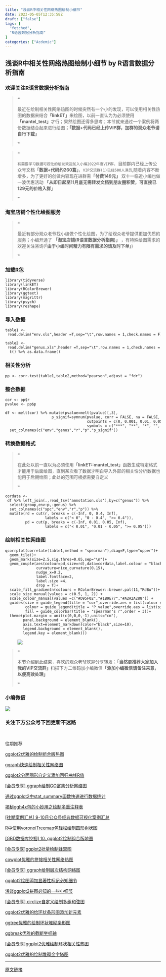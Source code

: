 ```yaml
---
title: "浅谈R中相关性网络热图绘制小细节"
date: 2023-05-05T12:35:58Z
draft: ["false"]
tags: [
  "fetched",
  "R语言数据分析指南"
]
categories: ["Acdemic"]
---
```

浅谈R中相关性网络热图绘制小细节 by R语言数据分析指南
------
<div><section data-tool="mdnice编辑器" data-website="https://www.mdnice.com"><h3 data-tool="mdnice编辑器"><span></span><span><span></span>欢迎关注R语言数据分析指南</span><span></span></h3><blockquote data-tool="mdnice编辑器"><span>❝</span><p>最近在绘制相关性网络热图的时候突然有一个小的发现，可以使用相关性热图的数据来结合<strong>「linkET」</strong>来绘图，以前一直认为为必须使用<strong>「mantel_test」</strong>才行；果然绘图还得多思考；本节就来通过一个案例将两份数据结合起来进行绘图；<strong>「数据+代码已经上传VIP群，加群的观众老爷请自行下载」</strong></p><span>❞</span></blockquote><blockquote data-tool="mdnice编辑器"><span>❝</span><p><code>有需要学习数据可视化的朋友欢迎加入小编2022年度VIP群</code>，目前群内已经上传公众号文档<strong>「数据+代码约260篇」</strong>，<code>VIP交流群(1)已经500人满员</code>,随着内容不断增多，为了更好的创做内容现在进群需<strong>「付费149元」</strong> 双十一临近小编也做一波优惠活动 <strong>「从即日起至11月底无需转发文档到朋友圈积赞，可直接已129元的价格入群」</strong></p><span>❞</span></blockquote><h3 data-tool="mdnice编辑器"><span></span><span><span></span>淘宝店铺个性化绘图服务</span><span></span></h3><blockquote data-tool="mdnice编辑器"><span>❝</span><p>最近有部分观众老爷找小编做个性化绘图，为了给观众老爷提供更加优质的服务；小编开通了 <strong>「淘宝店铺(R语言数据分析指南)」</strong> ，有特殊绘图需求的欢迎关注咨询(<strong>「由于小编时间精力有限有需求的请及时下单」</strong>)</p><span>❞</span></blockquote><h3 data-tool="mdnice编辑器"><span></span><span><span></span>加载R包</span><span></span></h3><pre data-tool="mdnice编辑器"><span></span><code><span>library</span>(tidyverse)<br><span>library</span>(linkET)<br><span>library</span>(RColorBrewer)<br><span>library</span>(ggtext)<br><span>library</span>(magrittr)<br><span>library</span>(psych)<br><span>library</span>(reshape)<br></code></pre><h3 data-tool="mdnice编辑器"><span></span><span><span></span>导入数据</span><span></span></h3><pre data-tool="mdnice编辑器"><span></span><code>table1 &lt;- read.delim(<span>"env.xls"</span>,header =<span>T</span>,sep=<span>"\t"</span>,row.names = <span>1</span>,check.names = <span>F</span>)<br><br>table2 &lt;- read.delim(<span>"genus.xls"</span>,header =<span>T</span>,sep=<span>"\t"</span>,row.names = <span>1</span>,check.names = <span>F</span>) %&gt;% <br>  t() %&gt;% as.data.frame()<br></code></pre><h3 data-tool="mdnice编辑器"><span></span><span><span></span>相关性分析</span><span></span></h3><pre data-tool="mdnice编辑器"><span></span><code>pp &lt;- corr.test(table1,table2,method=<span>"pearson"</span>,adjust = <span>"fdr"</span>)<br></code></pre><h3 data-tool="mdnice编辑器"><span></span><span><span></span>整合数据</span><span></span></h3><pre data-tool="mdnice编辑器"><span></span><code>cor &lt;- pp$r<br>pvalue &lt;- pp$p<br><br>df &lt;- melt(cor) %&gt;% mutate(pvalue=melt(pvalue)[,<span>3</span>],<br>                     p_signif=symnum(pvalue, corr = <span>FALSE</span>, na = <span>FALSE</span>,  <br>                                     cutpoints = c(<span>0</span>, <span>0.001</span>, <span>0.01</span>, <span>0.05</span>, <span>0.1</span>, <span>1</span>), <br>                                     symbols = c(<span>"***"</span>, <span>"**"</span>, <span>"*"</span>, <span>""</span>, <span>" "</span>))) %&gt;% <br>  set_colnames(c(<span>"env"</span>,<span>"genus"</span>,<span>"r"</span>,<span>"p"</span>,<span>"p_signif"</span>))<br></code></pre><h3 data-tool="mdnice编辑器"><span></span><span><span></span>转换数据格式</span><span></span></h3><blockquote data-tool="mdnice编辑器"><span>❝</span><p>在此处以前一直以为必须使用<strong>「linkET::mantel_test」</strong>函数生成特定格式才能用于后面绘图，直到某次看了数据才明白导入外部的相关性分析数据也能用于后期绘图；此处的范围可根据需要自定义</p><span>❞</span></blockquote><pre data-tool="mdnice编辑器"><span></span><code>cordata &lt;- df %&gt;% left_join(.,read_tsv(<span>'annotation.xls'</span>),by=c(<span>"genus"</span>)) %&gt;% <br>  select(group,env:p,-genus) %&gt;% <br>  set_colnames(c(<span>"spc"</span>,<span>"env"</span>,<span>"r"</span>,<span>"p"</span>)) %&gt;% <br>  mutate(rd = cut(r, breaks = c(-<span>Inf</span>, <span>0</span>, <span>0.4</span>, <span>Inf</span>),<br>                  labels = c(<span>"&lt; 0"</span>, <span>"0 - 0.4"</span>, <span>"&gt;= 0.4"</span>)),<br>         pd = cut(p, breaks = c(-<span>Inf</span>, <span>0.01</span>, <span>0.05</span>, <span>Inf</span>),<br>                  labels = c(<span>"&lt; 0.01"</span>, <span>"0.01 - 0.05"</span>, <span>"&gt;= 0.05"</span>)))<br></code></pre><h3 data-tool="mdnice编辑器"><span></span><span><span></span>绘制相关性网络图</span><span></span></h3><pre data-tool="mdnice编辑器"><span></span><code>qcorrplot(correlate(table1,method = <span>"spearman"</span>),diag=<span>F</span>,type=<span>"upper"</span>)+<br>  geom_tile()+<br>  geom_mark(size=<span>2.5</span>,sig.thres=<span>0.05</span>,sep=<span>"\n"</span>)+<br>  geom_couple(aes(colour=pd,size=rd),data=cordata,label.colour = <span>"black"</span>,<br>              curvature=nice_curvature(<span>0.15</span>),<br>              nudge_x=<span>0.2</span>,<br>              label.fontface=<span>2</span>,<br>              label.size =<span>4</span>,<br>              drop = <span>T</span>)+<br>  scale_fill_gradientn(colours = RColorBrewer::brewer.pal(<span>11</span>,<span>"RdBu"</span>))+<br>  scale_size_manual(values = c(<span>0.5</span>, <span>1</span>, <span>2</span>)) +<br>  scale_colour_manual(values =c(<span>"#D95F02"</span>,<span>"#1B9E77"</span>,<span>"#A2A2A288"</span>)) +<br>  guides(size = guide_legend(title = <span>"cor"</span>,override.aes = list(colour = <span>"grey35"</span>), order = <span>2</span>),<br>         colour = guide_legend(title = <span>"P_value"</span>,override.aes = list(size = <span>3</span>), order = <span>1</span>),<br>         fill = guide_colorbar(title = <span>"spearman's r"</span>,order = <span>3</span>))+<br>  theme(plot.margin = unit(c(<span>0</span>,<span>0</span>,<span>0</span>,-<span>1</span>),units=<span>"cm"</span>),<br>        panel.background = element_blank(),<br>        axis.text=element_markdown(color=<span>"black"</span>,size=<span>10</span>),<br>        legend.background = element_blank(),<br>        legend.key = element_blank())<br></code></pre><figure data-tool="mdnice编辑器"><img data-ratio="0.7090909090909091" data-src="https://mmbiz.qpic.cn/mmbiz_png/EibnicgwScTAZCjicedoVlJBKr6uc1HwkPeDJ8NVkXnKv5ibrtJEzf7ZQWRzuEZ1P8hCpXI44RNs2wwXRuYknxNG4w/640?wx_fmt=png" data-type="png" data-w="1045" src="https://mmbiz.qpic.cn/mmbiz_png/EibnicgwScTAZCjicedoVlJBKr6uc1HwkPeDJ8NVkXnKv5ibrtJEzf7ZQWRzuEZ1P8hCpXI44RNs2wwXRuYknxNG4w/640?wx_fmt=png"></figure><blockquote data-tool="mdnice编辑器"><span>❝</span><p>本节介绍到此结束，喜欢的观众老爷欢迎分享转发；<strong>「当然更推荐大家加入我的VIP交流群」</strong>扫描下方二维码加小编微信<strong>「添加小编微信请备注来意，以便高效处理」</strong></p><span>❞</span></blockquote><h3 data-tool="mdnice编辑器"><span></span><span><span></span>小编微信</span><span></span></h3><p><img data-galleryid="" data-ratio="1" data-s="300,640" data-src="https://mmbiz.qpic.cn/mmbiz_jpg/EibnicgwScTAaNu6sU2UCYkxFq9ibq75wuaO0lqFoYz1icUo4jh3N2icAWECmibgPvqyReur0FCp7JNKO0icnRAsbO9ug/640?wx_fmt=jpeg" data-type="jpeg" data-w="430" src="https://mmbiz.qpic.cn/mmbiz_jpg/EibnicgwScTAaNu6sU2UCYkxFq9ibq75wuaO0lqFoYz1icUo4jh3N2icAWECmibgPvqyReur0FCp7JNKO0icnRAsbO9ug/640?wx_fmt=jpeg"></p><h3 data-tool="mdnice编辑器"><span></span><span><span></span>关注下方公众号下回更新不迷路</span><span></span></h3><section><mp-common-profile data-pluginname="mpprofile" data-id="Mzg3MzQzNTYzMw==" data-headimg="http://mmbiz.qpic.cn/mmbiz_png/EibnicgwScTAZF0rpeZII9Ltl26VbVagriczTria1fib3XgjwwHEHFjPzkmGpqWDVVHBSzhENictUM2iavAKiaM5lc9USw/0?wx_fmt=png" data-nickname="R语言数据分析指南" data-alias="YanJANtwo" data-signature="R语言重症爱好者，喜欢绘制各种精美的图表，喜欢的小伙伴可以关注我，跟我一起学习" data-from="0" data-is_biz_ban="0"></mp-common-profile><p><br></p><section><section><section><section><p data-mid="">往期推荐</p></section></section><section><section><a href="http://mp.weixin.qq.com/s?__biz=Mzg3MzQzNTYzMw==&amp;mid=2247499659&amp;idx=1&amp;sn=e62ecf6601803b9b55feb5b4ee3bcc43&amp;chksm=cee2a715f9952e03e98e36df41f34d620bcff61470fe4d8d9dc0c3c085badae8032901d24963&amp;scene=21#wechat_redirect" data-linktype="2"><section><p>ggplot2优雅的绘制组合版热图</p></section></a></section><section><a href="http://mp.weixin.qq.com/s?__biz=Mzg3MzQzNTYzMw==&amp;mid=2247499632&amp;idx=1&amp;sn=5c366cc5f193414e7baed41355aa51fb&amp;chksm=cee2a7eef9952ef8199b9c3680a35e39a1d3e5a463978d41e162d2c0277277cbb88d71ab7f68&amp;scene=21#wechat_redirect" data-linktype="2"><section><p>ggraph快速绘制相关性网络图</p></section></a></section><section><a href="http://mp.weixin.qq.com/s?__biz=Mzg3MzQzNTYzMw==&amp;mid=2247499613&amp;idx=1&amp;sn=fef9aacaf90b8236b020df3340d0ae9a&amp;chksm=cee2a7c3f9952ed57af5882b474483b1a373994a9b311e10c037c663bce938c50c0e3b768f05&amp;scene=21#wechat_redirect" data-linktype="2"><section><p>ggplot2分面图形自定义添加回归曲线R值</p></section></a></section><section><a href="http://mp.weixin.qq.com/s?__biz=Mzg3MzQzNTYzMw==&amp;mid=2247499590&amp;idx=1&amp;sn=eff13988a69552451bdc3c91f8fe05f3&amp;chksm=cee2a7d8f9952ece3a8370c7d5f3f3eaf2b7dcc702ddfe0dc83f9a05abc14c89ddb46f5be1a4&amp;scene=21#wechat_redirect" data-linktype="2"><section><p>[会员专享] ggraph绘制GO富集分析网络图</p></section></a></section><section><a href="http://mp.weixin.qq.com/s?__biz=Mzg3MzQzNTYzMw==&amp;mid=2247499488&amp;idx=1&amp;sn=4b64e4b183fd2d93ad55941adbb13da1&amp;chksm=cee2a67ef9952f68ff0e5394e272d0b9fcbd4ae1d3f6b87673f8e0651a58c4f876af17a92b29&amp;scene=21#wechat_redirect" data-linktype="2"><section><p>通过ggplot2中stat_summary函数快速进行数据统计</p></section></a></section><section><a href="http://mp.weixin.qq.com/s?__biz=Mzg3MzQzNTYzMw==&amp;mid=2247499544&amp;idx=1&amp;sn=a985f9cd1ae280b49de9ab381202b75d&amp;chksm=cee2a786f9952e9042d20a395c3d249c8d73d1809137f1ecf8b85ada0a9c736a6c91e991e5f7&amp;scene=21#wechat_redirect" data-linktype="2"><section><p>揭秘ggh4x包的小妙用之绘制多重注释表</p></section></a></section><section><a href="http://mp.weixin.qq.com/s?__biz=Mzg3MzQzNTYzMw==&amp;mid=2247499473&amp;idx=1&amp;sn=554ef292577419fef2da17f90436854b&amp;chksm=cee2a64ff9952f59a1b68e62877e5c00fbc93eb2449b4bc54f2fb0a1c86e239a3e845ed4ce05&amp;scene=21#wechat_redirect" data-linktype="2"><section><p>[往期案例汇总] 9-10月公众号经典数据可视化案例汇总</p></section></a></section><section><a href="http://mp.weixin.qq.com/s?__biz=Mzg3MzQzNTYzMw==&amp;mid=2247499355&amp;idx=1&amp;sn=8f8b82f3ffc12e728c844283d3887843&amp;chksm=cee2a6c5f9952fd329085597a6f74b05c09db2fd12359d7c99c06db67db27a088bf18b16b7f6&amp;scene=21#wechat_redirect" data-linktype="2"><section><p>R中使用voronoiTreemap包轻松绘制圆形树状图</p></section></a></section><section><a href="http://mp.weixin.qq.com/s?__biz=Mzg3MzQzNTYzMw==&amp;mid=2247499327&amp;idx=1&amp;sn=a7fa052b36fdbe05f8b3d204a9805a36&amp;chksm=cee2a6a1f9952fb763ae177b8d7b2d8b21f702def211066996fffd6a83bb6e92c3b179d86a60&amp;scene=21#wechat_redirect" data-linktype="2"><section><p>[GBD数据库挖掘] 10. ggplot2绘制组合版地图</p></section></a></section><section><a href="http://mp.weixin.qq.com/s?__biz=Mzg3MzQzNTYzMw==&amp;mid=2247499278&amp;idx=1&amp;sn=cccfaeb60c73055c737404f9f2a29a2b&amp;chksm=cee2a690f9952f86ec3c57cd2229ccba21f85c4d390b14badcee66b9e8c8cf2f6eb2a595f0df&amp;scene=21#wechat_redirect" data-linktype="2"><section><p>[会员专享]ggplot2批量绘制蜂窝图</p></section></a></section><section><a href="http://mp.weixin.qq.com/s?__biz=Mzg3MzQzNTYzMw==&amp;mid=2247499160&amp;idx=1&amp;sn=39fd12e970aa73716e8169f5ee817450&amp;chksm=cee2a506f9952c100440c9dc451b815d89d9c425e3ab63b9705eec410b648155698952f26045&amp;scene=21#wechat_redirect" data-linktype="2"><section><p>cowplot优雅的拼接相关性网络热图</p></section></a></section><section><a href="http://mp.weixin.qq.com/s?__biz=Mzg3MzQzNTYzMw==&amp;mid=2247499140&amp;idx=1&amp;sn=9b51a1e9c017b23530ccd1b022ece1ae&amp;chksm=cee2a51af9952c0ce879fddf86790b71ed16e6b0b0899e32cc151a48effa88300b5ab6fa0b2b&amp;scene=21#wechat_redirect" data-linktype="2"><section><p>[会员专享] ggraph绘制层次结构网络图</p></section></a></section><section><a href="http://mp.weixin.qq.com/s?__biz=Mzg3MzQzNTYzMw==&amp;mid=2247499083&amp;idx=1&amp;sn=e79047969daffa6f203810c75b0aa8e7&amp;chksm=cee2a5d5f9952cc3ff6b4362de6d96d244f5288b6c6ea1f4dc867ebbe9e2a0d305e52e0f4693&amp;scene=21#wechat_redirect" data-linktype="2"><section><p>ggplot2绘图添加显著性标记必知细节</p></section></a></section><section><a href="http://mp.weixin.qq.com/s?__biz=Mzg3MzQzNTYzMw==&amp;mid=2247499061&amp;idx=1&amp;sn=19fe76fa4c488d9198de39049c3907a2&amp;chksm=cee2a5abf9952cbd9570a9402a106e1711f66dca88021d25849e920acd7c3ca7590c6a104454&amp;scene=21#wechat_redirect" data-linktype="2"><section><p>浅谈ggplot2拼图必知的一些小细节</p></section></a></section><section><a href="http://mp.weixin.qq.com/s?__biz=Mzg3MzQzNTYzMw==&amp;mid=2247499020&amp;idx=1&amp;sn=e32f2318a98f1db01d5bce97292dd8b6&amp;chksm=cee2a592f9952c849d98defffcc4b8f75e1ec8b9775e80750f80945ceb4ebddf84ba8e96e22d&amp;scene=21#wechat_redirect" data-linktype="2"><section><p>[会员专享] circlize自定义绘制多组和弦图</p></section></a></section><section><a href="http://mp.weixin.qq.com/s?__biz=Mzg3MzQzNTYzMw==&amp;mid=2247498971&amp;idx=1&amp;sn=ae2cd964f4e1c9af50648dc79ba3751e&amp;chksm=cee2a445f9952d53d05b8383617fddded8d50e396cab64d17e8f7abe31c4b609c9b120d0d979&amp;scene=21#wechat_redirect" data-linktype="2"><section><p>ggplot2优雅的给环状条形图添加新元素</p></section></a></section><section><a href="http://mp.weixin.qq.com/s?__biz=Mzg3MzQzNTYzMw==&amp;mid=2247498953&amp;idx=1&amp;sn=e9431f9a9915816a9d69e5b625401786&amp;chksm=cee2a457f9952d4171cf0f356ffd7efcaa6ac1044f005d516222a030affb2ea7c06d80c5749f&amp;scene=21#wechat_redirect" data-linktype="2"><section><p>ggtree优雅的绘制环状堆砌条形图</p></section></a></section><section><a href="http://mp.weixin.qq.com/s?__biz=Mzg3MzQzNTYzMw==&amp;mid=2247498929&amp;idx=1&amp;sn=dee541efc09db2dc978e7f303bfd9bcf&amp;chksm=cee2a42ff9952d39ea985ab4914975085719163894a2069a9a08fb8c02a0c1031ef745be6c86&amp;scene=21#wechat_redirect" data-linktype="2"><section><p>ggbreak优雅的截断坐标轴</p></section></a></section><section><a href="http://mp.weixin.qq.com/s?__biz=Mzg3MzQzNTYzMw==&amp;mid=2247498910&amp;idx=1&amp;sn=5edde61114b0c3ed20fb76817d675047&amp;chksm=cee2a400f9952d16438690987ded4239fc7e07d49ae521eb22a9aefdd02932ab12c9e934979a&amp;scene=21#wechat_redirect" data-linktype="2"><section><p>[会员专享]ggplot2优雅绘制环状相关性热图</p></section></a></section><section><a href="http://mp.weixin.qq.com/s?__biz=Mzg3MzQzNTYzMw==&amp;mid=2247498861&amp;idx=1&amp;sn=fac22cef830567ffa26fcda705fa306b&amp;chksm=cee2a4f3f9952de58fd93b82cc2418f42ae1f90cbbd9940c257573b36d7910445ef63bb99de9&amp;scene=21#wechat_redirect" data-linktype="2"></a><section><a href="http://mp.weixin.qq.com/s?__biz=Mzg3MzQzNTYzMw==&amp;mid=2247498861&amp;idx=1&amp;sn=fac22cef830567ffa26fcda705fa306b&amp;chksm=cee2a4f3f9952de58fd93b82cc2418f42ae1f90cbbd9940c257573b36d7910445ef63bb99de9&amp;scene=21#wechat_redirect" data-linktype="2"></a><p><a href="http://mp.weixin.qq.com/s?__biz=Mzg3MzQzNTYzMw==&amp;mid=2247498861&amp;idx=1&amp;sn=fac22cef830567ffa26fcda705fa306b&amp;chksm=cee2a4f3f9952de58fd93b82cc2418f42ae1f90cbbd9940c257573b36d7910445ef63bb99de9&amp;scene=21#wechat_redirect" data-linktype="2">ggplot2优雅的绘制堆砌金字塔图</a></p></section></section></section></section></section></section></section><p><mp-style-type data-value="3"></mp-style-type></p></div>  
<hr>
<a href="https://mp.weixin.qq.com/s/SWh5rSRPy-eANw69x9hAdg",target="_blank" rel="noopener noreferrer">原文链接</a>

